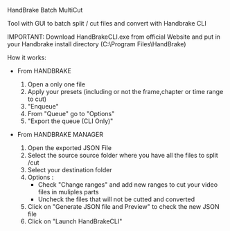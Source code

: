 HandBrake Batch MultiCut

Tool with GUI to batch split / cut files and convert with Handbrake CLI

IMPORTANT: Download HandBrakeCLI.exe from official Website and put in your Handbrake install directory (C:\Program Files\HandBrake)

How it works:
- From HANDBRAKE
    1) Open a only one file
    2) Apply your presets (including or not the frame,chapter or time range to cut)
    3) "Enqueue"
    4) From "Queue" go to "Options"
    5) "Export the queue (CLI Only)"

- From HANDBRAKE MANAGER
    1) Open the exported JSON File
    2) Select the source source folder where you have all the files to split /cut
    3) Select your destination folder
    4) Options : 
          - Check "Change ranges" and add new ranges to cut your video files in muliples parts
          - Uncheck the files that will not be cutted and converted
    5) Click on "Generate JSON file and Preview" to check the new JSON file
    6) Click on "Launch HandBrakeCLI"
